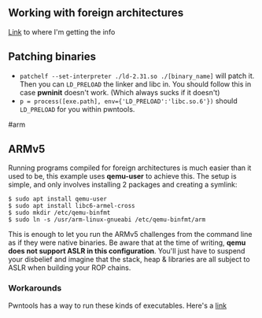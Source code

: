 
## Working with foreign architectures
[Link](https://ropemporium.com/guide.html) to where I'm getting the info

## Patching binaries
- `patchelf --set-interpreter ./ld-2.31.so ./[binary_name]`  will patch it. Then you can `LD_PRELOAD` the linker and libc in. You should follow this in case **pwninit** doesn't work. (Which always sucks if it doesn't)
- `p = process([exe.path], env={'LD_PRELOAD':'libc.so.6'})` should `LD_PRELOAD` for you within pwntools.

#arm
## ARMv5
Running programs compiled for foreign architectures is much easier than it used to be, this example uses **qemu-user** to achieve this. The setup is simple, and only involves installing 2 packages and creating a symlink:
```
$ sudo apt install qemu-user  
$ sudo apt install libc6-armel-cross  
$ sudo mkdir /etc/qemu-binfmt  
$ sudo ln -s /usr/arm-linux-gnueabi /etc/qemu-binfmt/arm
```

This is enough to let you run the ARMv5 challenges from the command line as if they were native binaries. Be aware that at the time of writing, **qemu does not support ASLR in this configuration**. You'll just have to suspend your disbelief and imagine that the stack, heap & libraries are all subject to ASLR when building your ROP chains.

### Workarounds
Pwntools has a way to run these kinds of executables. Here's a [link](https://docs.pwntools.com/en/stable/qemu.html)
